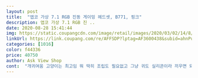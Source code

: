 ```yaml
---
layout: post 
title:  "앱코 가상 7.1 RGB 진동 게이밍 헤드셋, B771, 핑크" 
description: 앱코 가상 7.1 RGB 진 ..
date: 2020-08-28 15:41:44 
img: https://static.coupangcdn.com/image/retail/images/2020/03/02/14/8/3fcfd753-db37-4f43-91f2-001667bc1aa9.jpg 
linkUrl: https://link.coupang.com/re/AFFSDP?lptag=AF3600438&subid=ahnPublicAsk&pageKey=1309814236&itemId=2326344282&vendorItemId=70322974638&traceid=V0-113-57e1ef924ac88679 
categories: [1016] 
color: f44336 
price: 40750 
author: Ask View Shop 
cont:  "개귀여움 고양이는 최고임 뭐 딱히 조립도 필요없고 그냥 귀도 실리콘이라 끼우면 되고 선만 연결하면 됨 개쉬움 무엇보다 귀여움 귀여워 죽겠음 컴퓨터 안해도 이거 끼고있으면 행복함 고양이는 최고임<br/>근데 실리콘이라 금방 더러워질것 같은데 잘관리하려구염 ㅎㅎ<br/>남칭구가 사줌 ㅎㅅㅎ♥️♥️<br/>넘 이뻐요 ㅎㅎ<br/>음 일단 마감처리가 굉장히 안 좋습니다 사운드바랑 헤드셋이랑 별 다를 거가 없구요 버튼은 두 개가 있는데 하나는 마이크 끄는 용도 하나는 솔직히 뭐가 달라지는 건지 모르겠습니다 예쁘다는 큰 메리트 하나로 그냥 쓸 생각이지만 마감처리가 좀 좋게 됐음 좋겠네요.<br/><br/>" 
---
```

